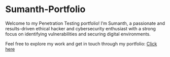 # Sumanth-Portfolio
Welcome to my Penetration Testing portfolio! I’m Sumanth, a passionate and results-driven ethical hacker and cybersecurity enthusiast with a strong focus on identifying vulnerabilities and securing digital environments.

Feel free to explore my work and get in touch through my portfolio: [Click here](https://sumansam312.github.io/Portfolio/)
